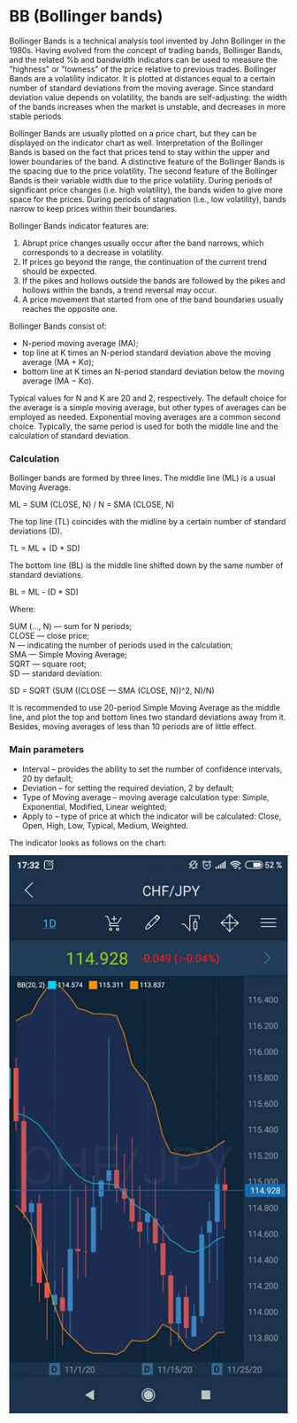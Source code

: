 # BB \(Bollinger bands\)

Bollinger Bands is a technical analysis tool invented by John Bollinger in the 1980s. Having evolved from the concept of trading bands, Bollinger Bands, and the related %b and bandwidth indicators can be used to measure the "highness" or "lowness" of the price relative to previous trades. Bollinger Bands are a volatility indicator. It is plotted at distances equal to a certain number of standard deviations from the moving average. Since standard deviation value depends on volatility, the bands are self-adjusting: the width of the bands increases when the market is unstable, and decreases in more stable periods.

Bollinger Bands are usually plotted on a price chart, but they can be displayed on the indicator chart as well. Interpretation of the Bollinger Bands is based on the fact that prices tend to stay within the upper and lower boundaries of the band. A distinctive feature of the Bollinger Bands is the spacing due to the price volatility. The second feature of the Bollinger Bands is their variable width due to the price volatility. During periods of significant price changes \(i.e. high volatility\), the bands widen to give more space for the prices. During periods of stagnation \(i.e., low volatility\), bands narrow to keep prices within their boundaries.

Bollinger Bands indicator features are:

1. Abrupt price changes usually occur after the band narrows, which corresponds to a decrease in volatility.
2. If prices go beyond the range, the continuation of the current trend should be expected.
3. If the pikes and hollows outside the bands are followed by the pikes and hollows within the bands, a trend reversal may occur.
4. A price movement that started from one of the band boundaries usually reaches the opposite one.

Bollinger Bands consist of:

* N-period moving average \(MA\);
* top line at K times an N-period standard deviation above the moving average \(MA + Kσ\);
* bottom line at K times an N-period standard deviation below the moving average \(MA − Kσ\).

Typical values for N and K are 20 and 2, respectively. The default choice for the average is a simple moving average, but other types of averages can be employed as needed. Exponential moving averages are a common second choice. Typically, the same period is used for both the middle line and the calculation of standard deviation.

### Calculation

Bollinger bands are formed by three lines. The middle line \(ML\) is a usual Moving Average.

ML = SUM \(CLOSE, N\) / N = SMA \(CLOSE, N\)

The top line \(TL\) coincides with the midline by a certain number of standard deviations \(D\).

TL = ML + \(D \* SD\)

The bottom line \(BL\) is the middle line shifted down by the same number of standard deviations.

BL = ML - \(D \* SD\)

Where:

SUM \(..., N\) — sum for N periods;  
CLOSE — close price;  
N — indicating the number of periods used in the calculation;  
SMA — Simple Moving Average;  
SQRT — square root;  
SD — standard deviation:

SD = SQRT \(SUM \(\(CLOSE — SMA \(CLOSE, N\)\)^2, N\)/N\)

It is recommended to use 20-period Simple Moving Average as the middle line, and plot the top and bottom lines two standard deviations away from it. Besides, moving averages of less than 10 periods are of little effect.

### Main parameters

* Interval – provides the ability to set the number of confidence intervals, 20 by default;
* Deviation – for setting the required deviation, 2 by default;
* Type of Moving average – moving average calculation type: Simple, Exponential, Modified, Linear weighted;
* Apply to – type of price at which the indicator will be calculated: Close, Open, High, Low, Typical, Medium, Weighted.

The indicator looks as follows on the chart:

![](../../../../../.gitbook/assets/1%20%289%29.jpg)



